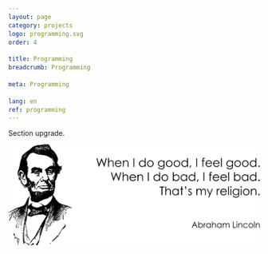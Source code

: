 ```yaml
---
layout: page
category: projects
logo: programming.svg
order: 4

title: Programming
breadcrumb: Programming

meta: Programming

lang: en
ref: programming
---
```


Section upgrade.  

<a data-fancybox="gallery" href="/img/programming/Lincoln.png"><img src="/img/about_the_virus/Lincoln.png" alt=""></a>
